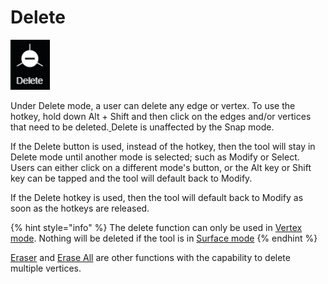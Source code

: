 # Delete

![hotkeys: hold Alt + Shift](../../.gitbook/assets/delete-button.png)

Under Delete mode, a user can delete any edge or vertex. To use the hotkey, hold down Alt + Shift and then click on the edges and/or vertices that need to be deleted.[ ](../eraser-1.md)Delete is unaffected by the Snap mode.

If the Delete button is used, instead of the hotkey, then the tool will stay in Delete mode until another mode is selected; such as Modify or Select. Users can either click on a different mode's button, or the Alt key or Shift key can be tapped and the tool will default back to Modify. 

If the Delete hotkey is used, then the tool will default back to Modify as soon as the hotkeys are released.

{% hint style="info" %}
The delete function can only be used in [Vertex mode](../../mode/vertex-mode.md). Nothing will be deleted if the tool is in [Surface mode](../../mode/surface-mode.md)
{% endhint %}

[Eraser](../eraser-1.md) and [Erase All](../../tools/wireframe-tools/wireframe/erase-all.md) are other functions with the capability to delete multiple vertices.

